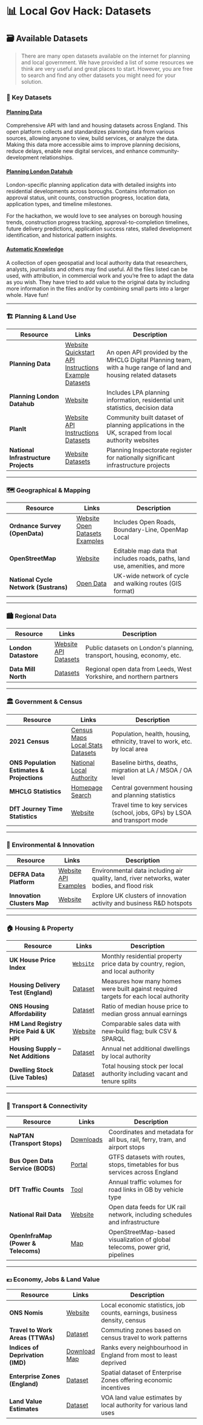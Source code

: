 
# 📊 Local Gov Hack: Datasets

## 🗃️ Available Datasets

> There are many open datasets available on the internet for planning and local government. We have provided a list of some resources we think are very useful and great places to start. However, you are free to search and find any other datasets you might need for your solution.


### 🌟 Key Datasets

#### [Planning Data](https://www.planning.data.gov.uk/)

Comprehensive API with land and housing datasets across England. This open platform collects and standardizes planning data from various sources, allowing anyone to view, build services, or analyze the data. Making this data more accessible aims to improve planning decisions, reduce delays, enable new digital services, and enhance community-development relationships.

#### [Planning London Datahub](https://www.london.gov.uk/programmes-strategies/planning/digital-planning/planning-london-datahub)
London-specific planning application data with detailed insights into residential developments across boroughs. Contains information on approval status, unit counts, construction progress, location data, application types, and timeline milestones.

For the hackathon, we would love to see analyses on borough housing trends, construction progress tracking, approval-to-completion timelines, future delivery predictions, application success rates, stalled development identification, and historical pattern insights.

#### [Automatic Knowledge](https://automaticknowledge.co.uk/resources/)

A collection of open geospatial and local authority data that researchers, analysts, journalists and others may find useful. All the files listed can be used, with attribution, in commercial work and you’re free to adapt the data as you wish. They have tried to add value to the original data by including more information in the files and/or by combining small parts into a larger whole. Have fun!


---


### 🏗️ Planning & Land Use
| Resource | Links | Description |
|----------|-------|-------------|
| **Planning Data** | [Website](https://www.planning.data.gov.uk/)<br>[Quickstart](https://digital-land.github.io/quickstart/)<br>[API Instructions](https://www.planning.data.gov.uk/docs#api%20)<br>[Example](https://github.com/i-dot-ai/local-gov-hack/blob/main/dataset_examples/open_digital_planning.py)<br>[Datasets](https://www.planning.data.gov.uk/dataset/)| An open API provided by the MHCLG Digital Planning team, with a huge range of land and housing related datasets |
| **Planning London Datahub** | [Website](https://www.london.gov.uk/programmes-strategies/planning/digital-planning/planning-london-datahub) | Includes LPA planning information, residential unit statistics, decision data |
| **PlanIt** | [Website](https://www.planit.org.uk/)<br>[API Instructions](https://www.planit.org.uk/api/)<br>[Datasets](https://www.planit.org.uk/dictionary/) | Community built dataset of planning applications in the UK, scraped from local authority websites |
| **National Infrastructure Projects** | [Website](https://national-infrastructure-consenting.planninginspectorate.gov.uk/project-search)<br>[Datasets](https://national-infrastructure-consenting.planninginspectorate.gov.uk/register-of-applications) | Planning Inspectorate register for nationally significant infrastructure projects |
---

### 🗺️ Geographical & Mapping
| Resource | Links | Description |
|----------|-------|-------------|
| **Ordnance Survey (OpenData)** | [Website](https://osdatahub.os.uk/)<br>[Open Datasets](https://osdatahub.os.uk/downloads/open)<br>[Examples](https://labs.os.uk/public/os-data-hub-examples/) | Includes Open Roads, Boundary-Line, OpenMap Local |
| **OpenStreetMap** | [Website](https://www.openstreetmap.org/) | Editable map data that includes roads, paths, land use, amenities, and more |
| **National Cycle Network (Sustrans)** | [Open Data](https://data-sustrans-uk.opendata.arcgis.com/) | UK-wide network of cycle and walking routes (GIS format) |

---

### 🏙️ Regional Data
| Resource | Links | Description |
|----------|-------|-------------|
| **London Datastore** | [Website](https://data.london.gov.uk/guidance/)<br>[API](https://www.london.gov.uk/sites/default/files/planninglondondatahub_api_connection_technical_documentation_v1.pdf)<br>[Datasets](https://data.london.gov.uk/dataset/) | Public datasets on London's planning, transport, housing, economy, etc. |
| **Data Mill North** | [Datasets](https://datamillnorth.org/search?type=dataset) | Regional open data from Leeds, West Yorkshire, and northern partners |

---

### 🏛️ Government & Census
| Resource | Links | Description |
|----------|-------|-------------|
| **2021 Census** | [Census Maps](https://www.ons.gov.uk/census/maps/)<br>[Local Stats](https://www.ons.gov.uk/explore-local-statistics/)<br>[Datasets](https://www.nomisweb.co.uk/sources/census_2021) | Population, health, housing, ethnicity, travel to work, etc. by local area |
| **ONS Population Estimates & Projections** | [National](https://www.nomisweb.co.uk/sources/pest)<br>[Local Authority](https://www.nomisweb.co.uk/datasets/pestsyoala) | Baseline births, deaths, migration at LA / MSOA / OA level |
| **MHCLG Statistics** | [Homepage](https://www.gov.uk/government/organisations/ministry-of-housing-communities-local-government/about/statistics)<br>[Search](https://www.gov.uk/search/research-and-statistics?content_store_document_type=statistics_published&organisations%5B%5D=ministry-of-housing-communities-local-government&order=updated-newest) | Central government housing and planning statistics |
| **DfT Journey Time Statistics** | [Website](https://www.gov.uk/government/collections/journey-time-statistics) | Travel time to key services (school, jobs, GPs) by LSOA and transport mode |

---

### 🌳 Environmental & Innovation
| Resource | Links | Description |
|----------|-------|-------------|
| **DEFRA Data Platform** | [Website](https://environment.data.gov.uk/)<br>[API](https://environment.data.gov.uk/apiportal)<br>[Examples](https://environment.data.gov.uk/appgallery) | Environmental data including air quality, land, river networks, water bodies, and flood risk |
| **Innovation Clusters Map** | [Website](https://www.innovationclusters.dsit.gov.uk/) | Explore UK clusters of innovation activity and business R&D hotspots |

---

### 🏠 Housing & Property
| Resource | Links | Description |
|----------|-------|-------------|
| **UK House Price Index** | [`Website`](https://landregistry.data.gov.uk/app/ukhpi/?lang=en) | Monthly residential property price data by country, region, and local authority |
| **Housing Delivery Test (England)** | [Dataset](https://www.gov.uk/government/publications/housing-delivery-test-2023-measurement) | Measures how many homes were built against required targets for each local authority |
| **ONS Housing Affordability** | [Dataset](https://www.ons.gov.uk/peoplepopulationandcommunity/housing#publications) | Ratio of median house price to median gross annual earnings |
| **HM Land Registry Price Paid & UK HPI** | [Website](https://landregistry.data.gov.uk/) | Comparable sales data with new‑build flag; bulk CSV & SPARQL |
| **Housing Supply – Net Additions** | [Dataset](https://www.gov.uk/government/collections/net-supply-of-housing) | Annual net additional dwellings by local authority |
| **Dwelling Stock (Live Tables)** | [Dataset](https://www.gov.uk/government/collections/dwelling-stock-including-vacants) | Total housing stock per local authority including vacant and tenure splits |

---

### 🚆 Transport & Connectivity
| Resource | Links | Description |
|----------|-------|-------------|
| **NaPTAN (Transport Stops)** | [Downloads](https://beta-naptan.dft.gov.uk/) | Coordinates and metadata for all bus, rail, ferry, tram, and airport stops |
| **Bus Open Data Service (BODS)** | [Portal](https://data.bus-data.dft.gov.uk/) | GTFS datasets with routes, stops, timetables for bus services across England |
| **DfT Traffic Counts** | [Tool](https://roadtraffic.dft.gov.uk/#download) | Annual traffic volumes for road links in GB by vehicle type |
| **National Rail Data** | [Website](https://www.networkrail.co.uk/who-we-are/transparency-and-ethics/transparency/open-data-feeds/) | Open data feeds for UK rail network, including schedules and infrastructure |
| **OpenInfraMap (Power & Telecoms)** | [Map](https://openinframap.org/) | OpenStreetMap-based visualization of global telecoms, power grid, pipelines |

---

### 💷 Economy, Jobs & Land Value
| Resource | Links | Description |
|----------|-------|-------------|
| **ONS Nomis** | [Website](https://www.nomisweb.co.uk/) | Local economic statistics, job counts, earnings, business density, census |
| **Travel to Work Areas (TTWAs)** | [Dataset](https://www.ons.gov.uk/employmentandlabourmarket/peopleinwork/employmentandemployeetypes/bulletins/traveltoworkenglandandwales/census2021) | Commuting zones based on census travel to work patterns |
| **Indices of Deprivation (IMD)** | [Download](https://www.ons.gov.uk/datasets/TS011/editions/2021/versions/6)<br>[Map](https://www.ons.gov.uk/census/maps/choropleth/population/household-deprivation/hh-deprivation/household-is-not-deprived-in-any-dimension) | Ranks every neighbourhood in England from most to least deprived |
| **Enterprise Zones (England)** | [Dataset](https://data.gov.uk/dataset/english-enterprise-zone-sites) | Spatial dataset of Enterprise Zones offering economic incentives |
| **Land Value Estimates** | [Dataset](https://data.gov.uk/dataset/land-values) | VOA land value estimates by local authority for various land uses |
